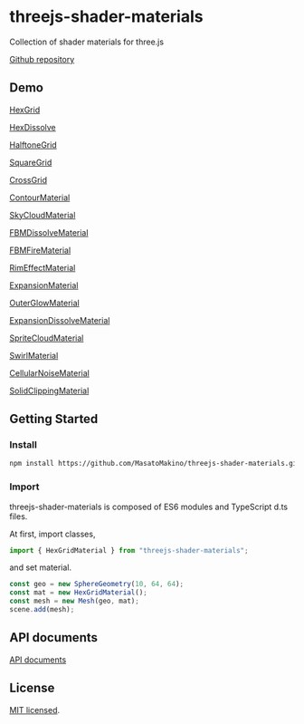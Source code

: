 # threejs-shader-materials

Collection of shader materials for three.js

[Github repository](https://github.com/MasatoMakino/threejs-shader-materials)

## Demo

[HexGrid](https://masatomakino.github.io/threejs-shader-materials/demo/hexGrid)

[HexDissolve](https://masatomakino.github.io/threejs-shader-materials/demo/hex_dissolve)

[HalftoneGrid](https://masatomakino.github.io/threejs-shader-materials/demo/halftoneGrid)

[SquareGrid](https://masatomakino.github.io/threejs-shader-materials/demo/squareGrid)

[CrossGrid](https://masatomakino.github.io/threejs-shader-materials/demo/cross_grid)

[ContourMaterial](https://masatomakino.github.io/threejs-shader-materials/demo/contour)

[SkyCloudMaterial](https://masatomakino.github.io/threejs-shader-materials/demo/skyCloud)

[FBMDissolveMaterial](https://masatomakino.github.io/threejs-shader-materials/demo/fbmDissolve)

[FBMFireMaterial](https://masatomakino.github.io/threejs-shader-materials/demo/fbmFire)

[RimEffectMaterial](https://masatomakino.github.io/threejs-shader-materials/demo/rimEffect)

[ExpansionMaterial](https://masatomakino.github.io/threejs-shader-materials/demo/expansion)

[OuterGlowMaterial](https://masatomakino.github.io/threejs-shader-materials/demo/outerGlow)

[ExpansionDissolveMaterial](https://masatomakino.github.io/threejs-shader-materials/demo/expansion_dissolve)

[SpriteCloudMaterial](https://masatomakino.github.io/threejs-shader-materials/demo/spriteCloud)

[SwirlMaterial](https://masatomakino.github.io/threejs-shader-materials/demo/swirl)

[CellularNoiseMaterial](https://masatomakino.github.io/threejs-shader-materials/demo/cellular)

[SolidClippingMaterial](https://masatomakino.github.io/threejs-shader-materials/demo/solid_clipping)

## Getting Started

### Install

```bash
npm install https://github.com/MasatoMakino/threejs-shader-materials.git --save-dev
```

### Import

threejs-shader-materials is composed of ES6 modules and TypeScript d.ts files.

At first, import classes,

```js
import { HexGridMaterial } from "threejs-shader-materials";
```

and set material.

```js
const geo = new SphereGeometry(10, 64, 64);
const mat = new HexGridMaterial();
const mesh = new Mesh(geo, mat);
scene.add(mesh);
```

## API documents

[API documents](https://masatomakino.github.io/threejs-shader-materials/api/)

## License

[MIT licensed](LICENSE).
